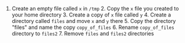 1. Create an empty file called `x` in `/tmp` 2. Copy the `x` file you created to your home directory 3. Create a copy of `x` file called `y` 4. Create a directory called `files` and move `x` and `y` there 5. Copy the directory "files" and name the copy `copy_of_files` 6. Rename `copy_of_files` directory to `files2` 7. Remove `files` and `files2` directories